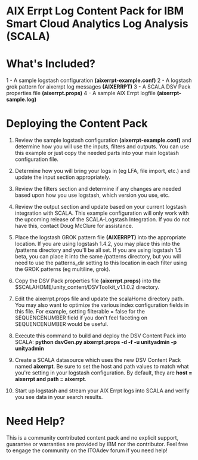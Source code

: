 # AIX Errpt Log Content Pack for IBM Smart Cloud Analytics Log Analysis (SCALA)

# What's Included?

1 - A sample logstash configuration **(aixerrpt-example.conf)**
2 - A logstash grok pattern for aixerrpt log messages **(AIXERRPT)**
3 - A SCALA DSV Pack properties file **(aixerrpt.props)**
4 - A sample AIX Errpt logfile **(aixerrpt-sample.log)**

# Deploying the Content Pack

1. Review the sample logstash configuration **(aixerrpt-example.conf)** and determine how you will use the inputs, filters and outputs.  You can use this example or just copy the needed parts into your main logstash configuration file.

2. Determine how you will bring your logs in (eg LFA, file import, etc.) and update the input section appropriately.

3. Review the filters section and determine if any changes are needed based upon how you use logstash, which version you use, etc.

4. Review the output section and update based on your current logstash integration with SCALA. This example configuration will only work with the upcoming release of the SCALA-Logstash Integration.  If you do not have this, contact Doug McClure for assistance.

5. Place the logstash GROK pattern file **(AIXERRPT)** into the appropriate location.  If you are using logstash 1.4.2, you may place this into the /patterns directory and you'll be all set. If you are using logstash 1.5 beta, you can place it into the same /patterns directory, but you will need to use the patterns_dir setting to this location in each filter using the GROK patterns (eg multiline, grok).

6. Copy the DSV Pack properties file **(aixerrpt.props)** into the $SCALAHOME/unity_content/DSVToolkit_v1.1.0.2 directory.

7. Edit the aixerrpt.props file and update the scalaHome directory path.  You may also want to optimize the various index configuration fields in this file. For example, setting filterable = false for the SEQUENCENUMBER field if you don't feel faceting on SEQUENCENUMBER would be useful.

8. Execute this command to build and deploy the DSV Content Pack into SCALA: **python dsvGen.py aixerrpt.props -d -f -u unityadmin -p unityadmin**

9. Create a SCALA datasource which uses the new DSV Content Pack named **aixerrpt**. Be sure to set the host and path values to match what you're setting in your logstash configuration. By default, they are **host = aixerrpt and path = aixerrpt**.

10. Start up logstash and stream your AIX Errpt logs into SCALA and verify you see data in your search results.

# Need Help?

This is a community contributed content pack and no explicit support, guarantee or warranties are provided by IBM nor the contributor. Feel free to engage the community on the ITOAdev forum if you need help!